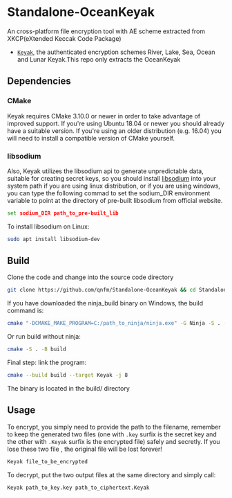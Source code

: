 # Standalone-OceanKeyak
An cross-platform file encryption tool with AE scheme extracted from XKCP(eXtended Keccak Code Package)
* [`Keyak`](https://github.com/XKCP/XKCP/blob/master/doc/Keyak-documentation.h), the authenticated encryption schemes River, Lake, Sea, Ocean and Lunar Keyak.This repo only extracts the OceanKeyak 

## Dependencies

### CMake

Keyak requires CMake 3.10.0 or newer in order to take advantage of improved support. If you're using Ubuntu 18.04 or newer you should already have a suitable version. If you're using an older distribution (e.g. 16.04) you will need to install a compatible version of CMake yourself. 

### libsodium

Also, Keyak utilizes the libsodium api to generate unpredictable data, suitable for creating secret keys, so you should install [libsodium](https://download.libsodium.org/libsodium/releases/) into your system path if you are using linux distribution, or if you are using windows, you can type the following commad to set the sodium_DIR environment variable to point at the directory of pre-built libsodium from official website.

```cmd
set sodium_DIR path_to_pre-built_lib
```

To install libsodium on Linux:

```bash
sudo apt install libsodium-dev
```

## Build

Clone the code and change into the source code directory

```bash
git clone https://github.com/qnfm/Standalone-OceanKeyak && cd Standalone-OceanKeyak
```

If you have downloaded the ninja_build binary on Windows, the build command is:

```bash
cmake "-DCMAKE_MAKE_PROGRAM=C:/path_to_ninja/ninja.exe" -G Ninja -S . -B build
```

Or run build without ninja:

```bash
cmake -S . -B build
```

Final step: link the program:

```bash
cmake --build build --target Keyak -j 8
```

The binary is located in the build/ directory

## Usage

To encrypt, you simply need to provide the path to the filename, remember to keep the generated two files (one with `.key` surfix is the secret key and the other with `.Keyak` surfix is the encrypted file) safely and secretly. If you lose these two file , the original file will be lost forever!

```bash
Keyak file_to_be_encrypted
```

To decrypt, put the two output files at the same directory and simply call:

```bash
Keyak path_to_key.key path_to_ciphertext.Keyak
```
